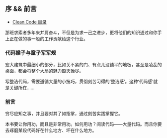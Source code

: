 ## 序 && 前言

- [Clean Code 目录](./index.md)

那班求索者多年来并肩奋斗，不但是为求一己之进步，更将他们的知识通过和你手上正在做的事一般的工作贡献给这个行业。

### 代码猴子与童子军军规

宏大建筑中最细小的部分，比如关不紧的门、有点儿没铺平的地板，甚至是凌乱的桌面，都会将整个大局的魅力毁灭殆尽。

写整洁代码，需要遵循大量的小技巧，贯彻刻苦习得的‘整洁感’。这种‘代码感’就是关键所在……

### 前言

穷尽应知之事，并且要对其了如指掌，通过刻苦实践掌握它。

本书要让你用功，而且是非常用功。如何用功？阅读代码——大量代码。而且你要去琢磨某段代码好在什么地方、坏在什么地方。
